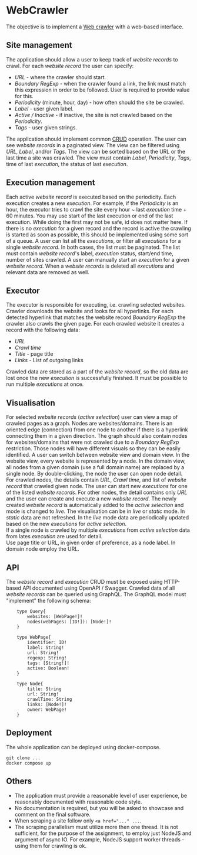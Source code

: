 WebCrawler
==========

The objective is to implement a [Web crawler](https://cs.wikipedia.org/wiki/Web_crawler) with a web-based interface.

Site management
---------------

The application should allow a user to keep track of _website records_ to crawl. For each _website record_ the user can specify:

* _URL_ - where the crawler should start.
* _Boundary RegExp_ - when the crawler found a link, the link must match this expression in order to be followed. User is required to provide value for this.
* _Periodicity_ (minute, hour, day) - how often should the site be crawled.
* _Label_ - user given label.
* _Active / Inactive_ - if inactive, the site is not crawled based on the _Periodicity_.
* _Tags_ - user given strings.

The application should implement common [CRUD](https://cs.wikipedia.org/wiki/CRUD) operation. The user can see _website records_ in a paginated view. The view can be filtered using _URL_, _Label_, and/or _Tags_. The view can be sorted based on the URL or the last time a site was crawled. The view must contain _Label_, _Periodicity_, _Tags_, time of last _execution_, the status of last _execution_.

Execution management
--------------------

Each active _website record_ is executed based on the periodicity. Each execution creates a new _execution_. For example, if the _Periodicity_ is an hour, the executor tries to crawl the site every hour ~ last _execution_ time + 60 minutes. You may use start of the last execution or end of the last execution. While doing the first may not be safe, id does not matter here. If there is no _execution_ for a given record and the record is active the crawling is started as soon as possible, this should be implemented using some sort of a queue. A user can list all the _executions_, or filter all _executions_ for a single _website record_. In both cases, the list must be paginated. The list must contain _website record_'s label, _execution_ status, start/end time, number of sites crawled. A user can manually start an _execution_ for a given _website record_. When a _website records_ is deleted all _executions_ and relevant data are removed as well.

Executor
--------

The executor is responsible for executing, i.e. crawling selected websites. Crawler downloads the website and looks for all hyperlinks. For each detected hyperlink that matches the website record _Boundary RegExp_ the crawler also crawls the given page. For each crawled website it creates a record with the following data:

* _URL_
* _Crawl time_
* _Title_ - page title
* _Links_ - List of outgoing links

Crawled data are stored as a part of the _website record_, so the old data are lost once the new _execution_ is successfully finished. It must be possible to run multiple _executions_ at once.

Visualisation
-------------

For selected _website records_ (_active selection_) user can view a map of crawled pages as a graph. Nodes are websites/domains. There is an oriented edge (connection) from one node to another if there is a hyperlink connecting them in a given direction. The graph should also contain nodes for websites/domains that were not crawled due to a _Boundary RegExp_ restriction. Those nodes will have different visuals so they can be easily identified. A user can switch between website view and domain view. In the website view, every website is represented by a node. In the domain view, all nodes from a given domain (use a full domain name) are replaced by a single node. By double-clicking, the node the user can open node detail. For crawled nodes, the details contain _URL_, _Crawl time_, and list of _website record_ that crawled given node. The user can start new _executions_ for one of the listed _website records_. For other nodes, the detail contains only _URL_ and the user can create and execute a new _website record_. The newly created _website record_ is automatically added to the _active selection_ and mode is changed to _live_. The visualisation can be in _live_ or _static_ mode. In _static_ data are not refreshed. In the _live_ mode data are periodically updated based on the new _executions_ for _active selection_.  
If a single node is crawled by multiple _executions_ from _active selection_ data from lates _execution_ are used for detail.  
Use page title or URL, in given order of preference, as a node label. In domain node employ the URL.

API
---

The _website record_ and _execution_ CRUD must be exposed using HTTP-based API documented using OpenAPI / Swagger. Crawled data of all _website records_ can be queried using GraphQL. The GraphQL model must "implement" the following schema:

```
    type Query{
        websites: [WebPage!]!
        nodes(webPages: [ID!]): [Node!]!
    }
    
    type WebPage{
        identifier: ID!
        label: String!
        url: String!
        regexp: String!
        tags: [String!]! 
        active: Boolean!
    }
    
    type Node{
        title: String
        url: String!
        crawlTime: String
        links: [Node!]!
        owner: WebPage!
    }
```

Deployment
----------

The whole application can be deployed using docker-compose.

    git clone ...
    docker compose up

Others
------

* The application must provide a reasonable level of user experience, be reasonably documented with reasonable code style.
* No documentation is required, but you will be asked to showcase and comment on the final software.
* When scraping a site follow only `<a href="..." ...`.
* The scraping parallelism must utilize more then one thread. It is not sufficient, for the purpose of the assignment, to employ just NodeJS and argument of async IO. For example, NodeJS support worker threads - using them for crawling is ok.
